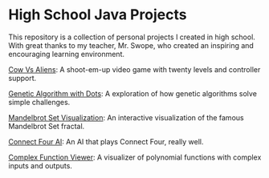 # High School Java Projects

This repository is a collection of personal projects I created in high school. With great thanks to my teacher,
Mr. Swope, who created an inspiring and encouraging learning environment.

[Cow Vs Aliens](CowVsAliens): A shoot-em-up video game with twenty levels and controller support.

[Genetic Algorithm with Dots](GeneticAlgorithmDots): A exploration of how genetic algorithms solve simple challenges.

[Mandelbrot Set Visualization](MandelbrotSet): An interactive visualization of the famous Mandelbrot Set fractal.

[Connect Four AI](Connect4): An AI that plays Connect Four, really well.

[Complex Function Viewer](ComplexFunctionViewer): A visualizer of polynomial functions with complex inputs and outputs.
